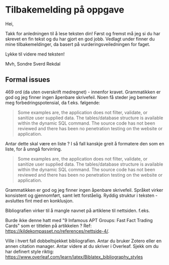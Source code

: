 # Tilbakemelding på oppgave

Hei, 

Takk for anledningen til å lese teksten din! Først og fremst må jeg si du har skrevet en fin tekst og du har gjort en god jobb. Vedlagt under finner du mine tilbakemeldinger, da basert på vurderingsveiledningen for faget. 

Lykke til videre med teksten!

Mvh,
Sondre Sverd Rekdal

## Formal issues

469 ord (da uten overskrift medregnet) - innenfor kravet. 
Grammatikken er god og jeg finner ingen åpenbare skrivefeil. Noen få steder jeg bemerker meg forbedringspotensial, da f.eks. følgende: 

>Some examples are, the application does not filter, validate, or sanitize user supplied data. The tables/database structure is available within the dynamic SQL command. The source code has not been reviewed and there has been no penetration testing on the website or application.

Antar dette skal være en liste ? I så fall kanskje greit å formatere den som en liste, for å unngå forvirring. 

> Some examples are, the application does not filter, validate, or sanitize user supplied data. The tables/database structure is available within the dynamic SQL command. The source code has not been reviewed and there has been no penetration testing on the website or application.

Grammatikken er god og jeg finner ingen åpenbare skrivefeil. Språket virker konsistent og gjennomført, samt lett forståelig. Ryddig struktur i teksten - avsluttes fint med en konklusjon. 

Bibliografien virker til å mangle navnet på artiklene til nettsiden. f.eks. 

Burde ikke denne hatt med "9 Infamous APT Groups: Fast Fact Trading Cards" som er tittelen på artikkelen ? Ref: https://kildekompasset.no/references/nettside-4/. 

Ville i hvert fall dobbeltsjekket bibliografien. Antar du bruker Zotero eller en annen citation manager. Antar videre at du skriver i Overleaf. Sjekk om du har definert style riktig: https://www.overleaf.com/learn/latex/Biblatex_bibliography_styles